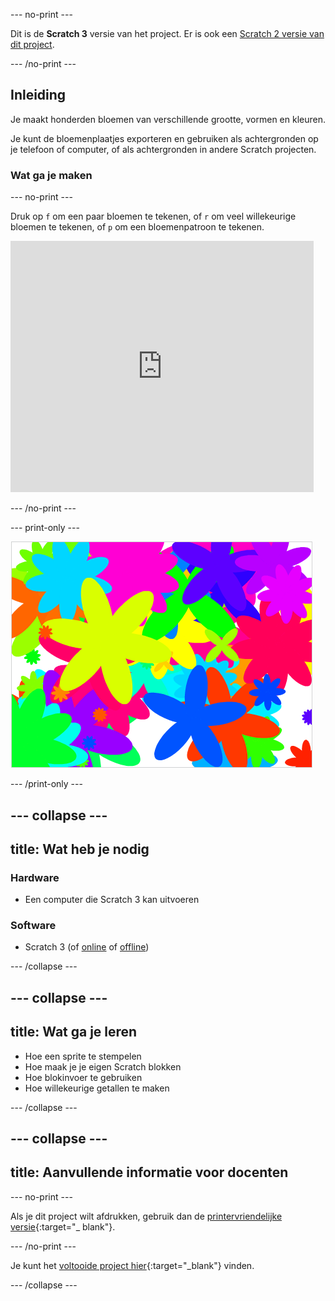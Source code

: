 \--- no-print \---

Dit is de **Scratch 3** versie van het project. Er is ook een [Scratch 2 versie van dit project](https://projects.raspberrypi.org/en/projects/flower-generator-scratch2).

\--- /no-print \---

## Inleiding

Je maakt honderden bloemen van verschillende grootte, vormen en kleuren.

Je kunt de bloemenplaatjes exporteren en gebruiken als achtergronden op je telefoon of computer, of als achtergronden in andere Scratch projecten.

### Wat ga je maken

\--- no-print \---

Druk op `f` om een paar bloemen te tekenen, of `r` om veel willekeurige bloemen te tekenen, of `p` om een bloemenpatroon te tekenen.

<div class="scratch-preview">
  <iframe allowtransparency="true" width="485" height="402" src="https://scratch.mit.edu/projects/embed/253355932/?autostart=false" frameborder="0" scrolling="no"></iframe>
</div>

\--- /no-print \---

\--- print-only \---

![willekeurige bloemen](images/flower-random.png)

\--- /print-only \---

## \--- collapse \---

## title: Wat heb je nodig

### Hardware

+ Een computer die Scratch 3 kan uitvoeren

### Software

+ Scratch 3 (of [online](https://rpf.io/scratch-on) of [offline](https://rpf.io/scratch-off))

\--- /collapse \---

## \--- collapse \---

## title: Wat ga je leren

+ Hoe een sprite te stempelen 
+ Hoe maak je je eigen Scratch blokken
+ Hoe blokinvoer te gebruiken 
+ Hoe willekeurige getallen te maken 

\--- /collapse \---

## \--- collapse \---

## title: Aanvullende informatie voor docenten

\--- no-print \---

Als je dit project wilt afdrukken, gebruik dan de [printervriendelijke versie](https://projects.raspberrypi.org/en/projects/flower-generator/print){:target="_ blank"}.

\--- /no-print \---

Je kunt het [voltooide project hier](http://rpf.io/p/en/flower-generator-get){:target="_blank"} vinden.

\--- /collapse \---